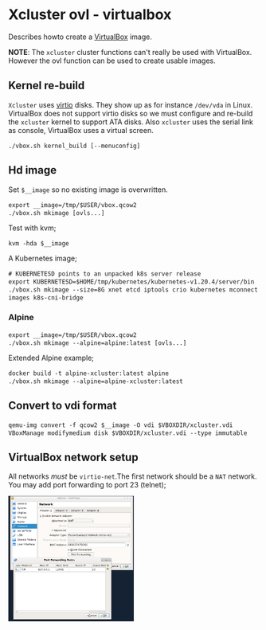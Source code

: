 # Xcluster ovl - virtualbox

Describes howto create a [VirtualBox](https://www.virtualbox.org/) image.

**NOTE**: The `xcluster` cluster functions can't really be used with
VirtualBox. However the ovl function can be used to create usable images.

## Kernel re-build

`Xcluster` uses [virtio](https://www.linux-kvm.org/page/Virtio)
disks. They show up as for instance `/dev/vda` in Linux. VirtualBox
does not support virtio disks so we must configure and re-build the
`xcluster` kernel to support ATA disks. Also `xcluster` uses the
serial link as console, VirtualBox uses a virtual screen.

```
./vbox.sh kernel_build [--menuconfig]
```


## Hd image

Set `$__image` so no existing image is overwritten.

```
export __image=/tmp/$USER/vbox.qcow2
./vbox.sh mkimage [ovls...]
```

Test with kvm;
```
kvm -hda $__image
```

A Kubernetes image;
```
# KUBERNETESD points to an unpacked k8s server release
export KUBERNETESD=$HOME/tmp/kubernetes/kubernetes-v1.20.4/server/bin
./vbox.sh mkimage --size=8G xnet etcd iptools crio kubernetes mconnect images k8s-cni-bridge
```


### Alpine

```
export __image=/tmp/$USER/vbox.qcow2
./vbox.sh mkimage --alpine=alpine:latest [ovls...]
```

Extended Alpine example;
```
docker build -t alpine-xcluster:latest alpine
./vbox.sh mkimage --alpine=alpine-xcluster:latest
```


## Convert to vdi format

```
qemu-img convert -f qcow2 $__image -O vdi $VBOXDIR/xcluster.vdi
VBoxManage modifymedium disk $VBOXDIR/xcluster.vdi --type immutable
```

## VirtualBox network setup

All networks *must* be `virtio-net`.The first network should be a
`NAT` network. You may add port forwarding to port 23 (telnet);

<img src="vbox-net.png" alt="VBox network screenshot" width="50%" />
